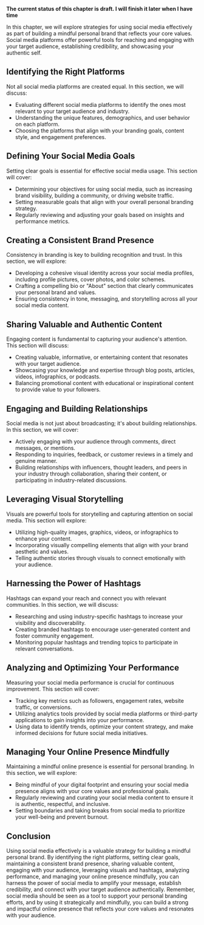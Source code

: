 **The current status of this chapter is draft. I will finish it later when I have time**

In this chapter, we will explore strategies for using social media effectively as part of building a mindful personal brand that reflects your core values. Social media platforms offer powerful tools for reaching and engaging with your target audience, establishing credibility, and showcasing your authentic self.

Identifying the Right Platforms
-------------------------------

Not all social media platforms are created equal. In this section, we will discuss:

* Evaluating different social media platforms to identify the ones most relevant to your target audience and industry.
* Understanding the unique features, demographics, and user behavior on each platform.
* Choosing the platforms that align with your branding goals, content style, and engagement preferences.

Defining Your Social Media Goals
--------------------------------

Setting clear goals is essential for effective social media usage. This section will cover:

* Determining your objectives for using social media, such as increasing brand visibility, building a community, or driving website traffic.
* Setting measurable goals that align with your overall personal branding strategy.
* Regularly reviewing and adjusting your goals based on insights and performance metrics.

Creating a Consistent Brand Presence
------------------------------------

Consistency in branding is key to building recognition and trust. In this section, we will explore:

* Developing a cohesive visual identity across your social media profiles, including profile pictures, cover photos, and color schemes.
* Crafting a compelling bio or "About" section that clearly communicates your personal brand and values.
* Ensuring consistency in tone, messaging, and storytelling across all your social media content.

Sharing Valuable and Authentic Content
--------------------------------------

Engaging content is fundamental to capturing your audience's attention. This section will discuss:

* Creating valuable, informative, or entertaining content that resonates with your target audience.
* Showcasing your knowledge and expertise through blog posts, articles, videos, infographics, or podcasts.
* Balancing promotional content with educational or inspirational content to provide value to your followers.

Engaging and Building Relationships
-----------------------------------

Social media is not just about broadcasting; it's about building relationships. In this section, we will cover:

* Actively engaging with your audience through comments, direct messages, or mentions.
* Responding to inquiries, feedback, or customer reviews in a timely and genuine manner.
* Building relationships with influencers, thought leaders, and peers in your industry through collaboration, sharing their content, or participating in industry-related discussions.

Leveraging Visual Storytelling
------------------------------

Visuals are powerful tools for storytelling and capturing attention on social media. This section will explore:

* Utilizing high-quality images, graphics, videos, or infographics to enhance your content.
* Incorporating visually compelling elements that align with your brand aesthetic and values.
* Telling authentic stories through visuals to connect emotionally with your audience.

Harnessing the Power of Hashtags
--------------------------------

Hashtags can expand your reach and connect you with relevant communities. In this section, we will discuss:

* Researching and using industry-specific hashtags to increase your visibility and discoverability.
* Creating branded hashtags to encourage user-generated content and foster community engagement.
* Monitoring popular hashtags and trending topics to participate in relevant conversations.

Analyzing and Optimizing Your Performance
-----------------------------------------

Measuring your social media performance is crucial for continuous improvement. This section will cover:

* Tracking key metrics such as followers, engagement rates, website traffic, or conversions.
* Utilizing analytics tools provided by social media platforms or third-party applications to gain insights into your performance.
* Using data to identify trends, optimize your content strategy, and make informed decisions for future social media initiatives.

Managing Your Online Presence Mindfully
---------------------------------------

Maintaining a mindful online presence is essential for personal branding. In this section, we will explore:

* Being mindful of your digital footprint and ensuring your social media presence aligns with your core values and professional goals.
* Regularly reviewing and curating your social media content to ensure it is authentic, respectful, and inclusive.
* Setting boundaries and taking breaks from social media to prioritize your well-being and prevent burnout.

Conclusion
----------

Using social media effectively is a valuable strategy for building a mindful personal brand. By identifying the right platforms, setting clear goals, maintaining a consistent brand presence, sharing valuable content, engaging with your audience, leveraging visuals and hashtags, analyzing performance, and managing your online presence mindfully, you can harness the power of social media to amplify your message, establish credibility, and connect with your target audience authentically. Remember, social media should be seen as a tool to support your personal branding efforts, and by using it strategically and mindfully, you can build a strong and impactful online presence that reflects your core values and resonates with your audience.
